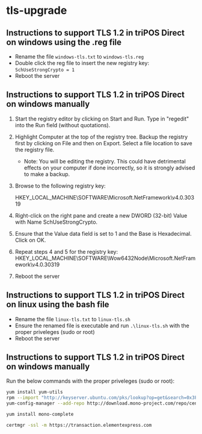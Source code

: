 # tls-upgrade

## Instructions to support TLS 1.2 in triPOS Direct on windows using the .reg file

* Rename the file `windows-tls.txt` to `windows-tls.reg`
* Double click the reg file to insert the new registry key: `SchUseStrongCrypto = 1`
* Reboot the server

## Instructions to support TLS 1.2 in triPOS Direct on windows manually

1. Start the registry editor by clicking on Start and Run. Type in "regedit" into the Run field (without quotations).
2. Highlight Computer at the top of the registry tree. Backup the registry first by clicking on File and then on Export. Select a file location to save the registry file.

   * Note: You will be editing the registry. This could have detrimental effects on your computer if done incorrectly, so it is strongly advised to make a backup.
3. Browse to the following registry key:

   HKEY_LOCAL_MACHINE\SOFTWARE\Microsoft\.NetFramework\v4.0.30319
4. Right-click on the right pane and create a new DWORD (32-bit) Value with Name SchUseStrongCrypto.
5. Ensure that the Value data field is set to 1 and the Base is Hexadecimal. Click on OK.
6. Repeat steps 4 and 5 for the registry key: HKEY_LOCAL_MACHINE\SOFTWARE\Wow6432Node\Microsoft\.NetFramework\v4.0.30319
7. Reboot the server


## Instructions to support TLS 1.2 in triPOS Direct on linux using the bash file

* Rename the file `linux-tls.txt` to `linux-tls.sh`
* Ensure the renamed file is executable and run `.\linux-tls.sh` with the proper priveleges (sudo or root)
* Reboot the server

## Instructions to support TLS 1.2 in triPOS Direct on windows manually

Run the below commands with the proper priveleges (sudo or root):
```bash
yum install yum-utils
rpm --import "http://keyserver.ubuntu.com/pks/lookup?op=get&search=0x3FA7E0328081BFF6A14DA29AA6A19B38D3D831EF"
yum-config-manager --add-repo http://download.mono-project.com/repo/centos6/

yum install mono-complete

certmgr -ssl -m https://transaction.elementexpress.com
```
